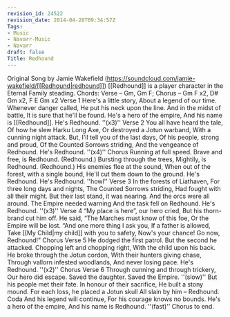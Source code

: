 ```yaml
---
revision_id: 24522
revision_date: 2014-04-28T09:34:57Z
Tags:
- Music
- Navarr-Music
- Navarr
draft: false
Title: Redhound
---
```

Original Song by Jamie Wakefield  (https://soundcloud.com/jamie-wakefield/[[Redhound|redhound]]) 
[[Redhound]] is a player character in the Eternal Family steading.
Chords: Verse – Gm,  Gm F; Chorus – Gm F x2, D# Gm x2, F E Gm x2
Verse 1
Here's a little story,
About a legend of our time.
Whenever danger called,
He put his neck upon the line.
And in the midst of battle,
It is sure that he'll be found.
He's a hero of the empire,
And his name is [[Redhound]].
He's Redhound. ''(x3)''
Verse 2
You all have heard the tale,
Of how he slew Harku Long Axe,
Or destroyed a Jotun warband,
With a cunning night attack.
But, I'll tell you of the last days,
Of his people, strong and proud,
Of the Counted Sorrows striding,
And the vengeance of Redhound.
He's Redhound. ''(x4)''
Chorus
Running at full speed.
Brave and free, is Redhound. (Redhound.)
Bursting through the trees,
Mightily, is Redhound. (Redhound.)
His enemies flee at the sound,
When out of the forest, with a single bound,
He'll cut them down to the ground.
He's Redhound. He's Redhound. 
''howl''
Verse 3
In the forests of Liathaven,
For three long days and nights,
The Counted Sorrows striding,
Had fought with all their might.
But their last stand, it was nearing.
And the orcs were all around.
The Empire needed warning
And the task fell on Redhound.
He's Redhound. ''(x3)''
Verse 4
“My place is here”, our hero cried,
But his thorn-brand cut him off. He said, 
“The Marches must know of this foe,
Or the Empire will be lost.
“And one more thing I ask you,
If a father is allowed,
Take [[My Child|my child]] with you to safety,
Now's your chance! Go now, Redhound!”
Chorus
Verse 5
He dodged the first patrol.
But the second he attacked.
Chopping left and chopping right,
With the child upon his back.
He broke through the Jotun cordon,
With their hunters giving chase,
Through vallorn infested woodlands,
And never losing pace.
He's Redhound. ''(x2)''
Chorus
Verse 6
Through cunning and through trickery,
Our hero did escape.
Saved the daughter. Saved the Empire.
''(slow)''
But his people met their fate.
In honour of their sacrifice,
He built a stony mound.
For each loss, he placed a Jotun skull 
All slain by him – Redhound.
Coda
And his legend will continue,
For his courage knows no bounds.
He's a hero of the empire,
And his name is Redhound.
''(fast)''
Chorus to end.